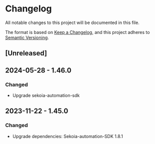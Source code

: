 # Changelog

All notable changes to this project will be documented in this file.

The format is based on [Keep a Changelog](https://keepachangelog.com/en/1.0.0/),
and this project adheres to [Semantic Versioning](https://semver.org/spec/v2.0.0.html).

## [Unreleased]

## 2024-05-28 - 1.46.0

### Changed

- Upgrade sekoia-automation-sdk

## 2023-11-22 - 1.45.0

### Changed

- Upgrade dependencies: Sekoia-automation-SDK 1.8.1
